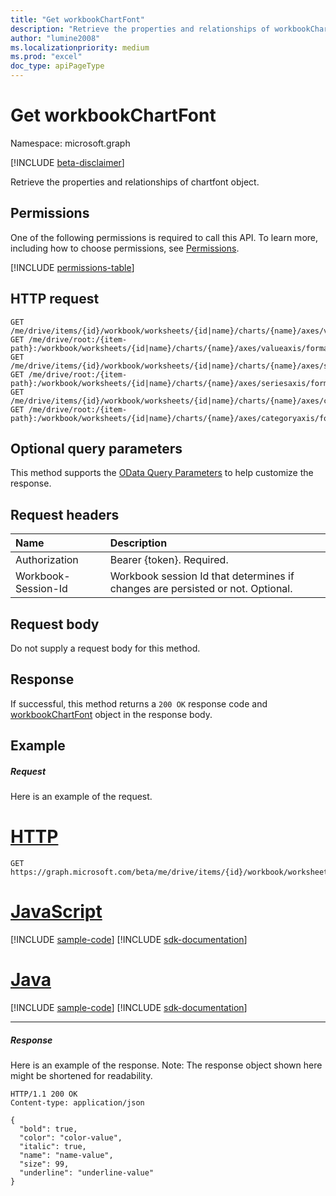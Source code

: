 ```yaml
---
title: "Get workbookChartFont"
description: "Retrieve the properties and relationships of workbookChartFont object."
author: "lumine2008"
ms.localizationpriority: medium
ms.prod: "excel"
doc_type: apiPageType
---
```


# Get workbookChartFont

Namespace: microsoft.graph

[!INCLUDE [beta-disclaimer](../../includes/beta-disclaimer.md)]

Retrieve the properties and relationships of chartfont object.
## Permissions
One of the following permissions is required to call this API. To learn more, including how to choose permissions, see [Permissions](/graph/permissions-reference).

<!-- { "blockType": "permissions", "name": "chartfont_get" } -->
[!INCLUDE [permissions-table](../includes/permissions/chartfont-get-permissions.md)]

## HTTP request
<!-- { "blockType": "ignored" } -->
```http
GET /me/drive/items/{id}/workbook/worksheets/{id|name}/charts/{name}/axes/valueaxis/format/font
GET /me/drive/root:/{item-path}:/workbook/worksheets/{id|name}/charts/{name}/axes/valueaxis/format/font
GET /me/drive/items/{id}/workbook/worksheets/{id|name}/charts/{name}/axes/seriesaxis/format/font
GET /me/drive/root:/{item-path}:/workbook/worksheets/{id|name}/charts/{name}/axes/seriesaxis/format/font
GET /me/drive/items/{id}/workbook/worksheets/{id|name}/charts/{name}/axes/categoryaxis/format/font
GET /me/drive/root:/{item-path}:/workbook/worksheets/{id|name}/charts/{name}/axes/categoryaxis/format/font
```
## Optional query parameters
This method supports the [OData Query Parameters](/graph/query-parameters) to help customize the response.

## Request headers
| Name      |Description|
|:----------|:----------|
| Authorization  | Bearer {token}. Required. |
| Workbook-Session-Id  | Workbook session Id that determines if changes are persisted or not. Optional.|

## Request body
Do not supply a request body for this method.

## Response

If successful, this method returns a `200 OK` response code and [workbookChartFont](../resources/workbookchartfont.md) object in the response body.
## Example
##### Request
Here is an example of the request.

# [HTTP](#tab/http)
<!-- {
  "blockType": "request",
  "name": "get_chartfont"
}-->
```msgraph-interactive
GET https://graph.microsoft.com/beta/me/drive/items/{id}/workbook/worksheets/{id|name}/charts/{name}/axes/valueaxis/format/font
```

# [JavaScript](#tab/javascript)
[!INCLUDE [sample-code](../includes/snippets/javascript/get-chartfont-javascript-snippets.md)]
[!INCLUDE [sdk-documentation](../includes/snippets/snippets-sdk-documentation-link.md)]

# [Java](#tab/java)
[!INCLUDE [sample-code](../includes/snippets/java/get-chartfont-java-snippets.md)]
[!INCLUDE [sdk-documentation](../includes/snippets/snippets-sdk-documentation-link.md)]

---

##### Response
Here is an example of the response. Note: The response object shown here might be shortened for readability.
<!-- {
  "blockType": "response",
  "truncated": true,
  "@odata.type": "microsoft.graph.workbookChartFont"
} -->
```http
HTTP/1.1 200 OK
Content-type: application/json

{
  "bold": true,
  "color": "color-value",
  "italic": true,
  "name": "name-value",
  "size": 99,
  "underline": "underline-value"
}
```

<!-- uuid: 8fcb5dbc-d5aa-4681-8e31-b001d5168d79
2015-10-25 14:57:30 UTC -->
<!--
{
  "type": "#page.annotation",
  "description": "Get ChartFont",
  "keywords": "",
  "section": "documentation",
  "tocPath": "",
  "suppressions": [
  ]
}
-->
